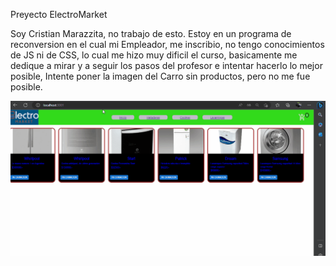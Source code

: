 Preyecto ElectroMarket

Soy Cristian Marazzita, no trabajo de esto. Estoy en un programa de reconversion en el cual mi Empleador, me inscribio, no tengo conocimientos de JS ni de CSS, lo cual me hizo muy dificil el curso, basicamente me dedique a mirar y a seguir los pasos del profesor e intentar hacerlo lo mejor posible, Intente poner la imagen del Carro sin productos, pero no me fue posible.

![](ElecntroMarket.gif)

